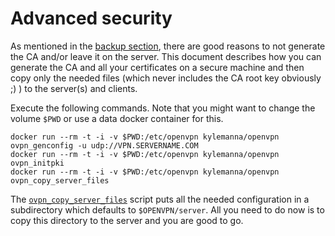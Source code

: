 # Advanced security

As mentioned in the [backup section](/docs/backup.md), there are good reasons to not generate the CA and/or leave it on the server. This document describes how you can generate the CA and all your certificates on a secure machine and then copy only the needed files (which never includes the CA root key obviously ;) ) to the server(s) and clients.

Execute the following commands. Note that you might want to change the volume `$PWD` or use a data docker container for this.

```Shell
docker run --rm -t -i -v $PWD:/etc/openvpn kylemanna/openvpn ovpn_genconfig -u udp://VPN.SERVERNAME.COM
docker run --rm -t -i -v $PWD:/etc/openvpn kylemanna/openvpn ovpn_initpki
docker run --rm -t -i -v $PWD:/etc/openvpn kylemanna/openvpn ovpn_copy_server_files
```

The [`ovpn_copy_server_files`](/bin/ovpn_copy_server_files) script puts all the needed configuration in a subdirectory which defaults to `$OPENVPN/server`. All you need to do now is to copy this directory to the server and you are good to go.
